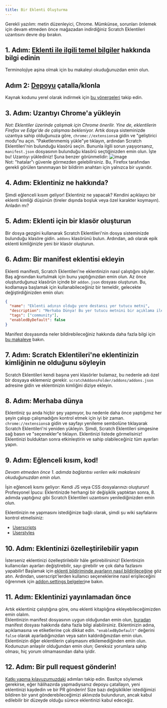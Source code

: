 ```yaml
---
title: Bir Eklenti Oluşturma
---
```

Gerekli yazılım: metin düzenleyici, Chrome.
Mümkünse, sorunları önlemek için devam etmeden önce mağazadan indirdiğiniz Scratch Eklentileri uzantısını devre dışı bırakın.

## 1. Adım: [Eklenti ile ilgili temel bilgiler](/docs/develop/getting-started/addon-basics/) hakkında bilgi edinin
Terminolojiye aşina olmak için bu makaleyi okuduğunuzdan emin olun.

## Adım 2: [Depoyu](https://github.com/ScratchAddons/ScratchAddons) çatalla/klonla
Kaynak kodunu yerel olarak indirmek için [bu yönergeleri](/docs/getting-started/installing/#from-source) takip edin.

## 3. Adım: Uzantıyı Chrome'a yükleyin
*Not: Eklentiler üzerinde çalışmak için Chrome önerilir. Yine de, eklentilerin Firefox ve Edge'de de çalışması bekleniyor.* 
Artık dosya sisteminizde uzantıya sahip olduğunuza göre, `chrome://extensions`a gidin ve "geliştirici modu"nu açın. 
"Paketlenmemiş yükle"ye tıklayın, ardından Scratch Eklentileri'nin bulunduğu klasörü seçin. Bununla ilgili sorun yaşıyorsanız, `manifest.json` dosyasının bulunduğu klasörü seçtiğinizden emin olun. 
İşte bu! Uzantıyı yüklediniz! Şuna benzer görünmelidir: 
![image](https://user-images.githubusercontent.com/17484114/91502527-accfd580-e89e-11ea-9e16-7daa2b808379.png)  
Not: "hatalar"ı güvenle görmezden gelebilirsiniz. Bu, Firefox tarafından gerekli görülen tanınmayan bir bildirim anahtarı için yalnızca bir uyarıdır.

## 4. Adım: Eklentiniz ne hakkında?
Şimdi eğlenceli kısım geliyor!
Eklentiniz ne yapacak? Kendini açıklayıcı bir eklenti kimliği düşünün (tireler dışında boşluk veya özel karakter koymayın).
Anladın mı?

## 5. Adım: Eklenti için bir klasör oluşturun
Bir dosya gezgini kullanarak Scratch Eklentileri'nin dosya sisteminizde bulunduğu klasöre gidin. `addons` klasörünü bulun.
Ardından, adı olarak epik eklenti kimliğinizle yeni bir klasör oluşturun.

## 6. Adım: Bir manifest eklentisi ekleyin
Eklenti manifesti, Scratch Eklentileri'ne eklentinizin nasıl çalıştığını söyler. Baş ağrısından kurtulmak için bunu yaptığınızdan emin olun.
Az önce oluşturduğunuz klasörün içinde bir `addon.json` dosyası oluşturun.
Bu, kodlamaya başlamak için kullanabileceğiniz bir temeldir, gelecekte değiştirdiğinizden emin olun:
``` json
{
  "name": "Eklenti adının olduğu yere destansı yer tutucu metni",
  "description": "Merhaba Dünya! Bu yer tutucu metnini bir açıklama ile değiştirmek gerçekten akıllıca olur.",
  "tags": ["community"],
  "enabledByDefault": false
}
```
Manifest dosyasında neler bildirebileceğiniz hakkında daha fazla bilgi için [bu makaleye](/docs/reference/addon-manifest/) bakın.


## 7. Adım: Scratch Eklentileri'ne eklentinizin kimliğinin ne olduğunu söyleyin
Scratch Eklentileri kendi başına yeni klasörler bulamaz, bu nedenle adı özel bir dosyaya eklemeniz gerekir.
`scratchAddonsFolder/addons/addons.json` adresine gidin ve eklentinizin kimliğini diziye ekleyin.

## 8. Adım: Merhaba dünya
Eklentiniz şu anda hiçbir şey yapmıyor, bu nedenle daha önce yaptığımız her şeyin çalışıp çalışmadığını kontrol etmek için iyi bir zaman.
` chrome://extensions`a gidin ve sayfayı yenileme sembolüne tıklayarak Scratch Eklentileri'ni yeniden yükleyin.
Şimdi, Scratch Eklentileri simgesine sağ basın ve "seçenekler"e tıklayın.
Eklentinizi listede görmelisiniz! Eklentinizi bulduktan sonra etkinleştirin ve sahip olabileceğiniz tüm ayarları yapın.

## 9. Adım: Eğlenceli kısım, kod!
*Devam etmeden önce 1. adımda bağlantısı verilen wiki makalesini okuduğunuzdan emin olun.*

İşin eğlenceli kısmı geliyor: Kendi JS veya CSS dosyalarınızı oluşturun! Profesyonel İpucu: Eklentinizde herhangi bir değişiklik yaptıktan sonra, 8. adımda yaptığınız gibi Scratch Eklentileri uzantısını yenilediğinizden emin olun.

Eklentinizin ne yapmasını istediğinize bağlı olarak, şimdi şu wiki sayfalarını kontrol etmelisiniz:
- [Userscripts](/docs/develop/userscripts)
- [Userstyles](/docs/develop/userstyles)

## 10. Adım: Eklentinizi özelleştirilebilir yapın
İsterseniz eklentinizi özelleştirilebilir hâle getirebilirsiniz!
Eklentinizin kullanıcıları ayarları değiştirebilir, sayı girebilir ve çok daha fazlasını yapabilir!
Başlamak için [eklenti bildiriminde ayarların nasıl bildirileceğine](/docs/reference/addon-manifest/#settings-object) göz atın.
Ardından, userscript'lerden kullanıcı seçeneklerine nasıl erişileceğini öğrenmek için [addon.settings belgeleri](/docs/reference/addon-api/addon.settings)ne bakın.

## 11. Adım: Eklentinizi yayınlamadan önce
Artık eklentiniz çalıştığına göre, onu eklenti kitaplığına ekleyebileceğimizden emin olalım.  
Eklentinizin manifest dosyasının uygun olduğundan emin olun, [buradan](/docs/reference/addon-manifest) manifest dosyası hakkında daha fazla bilgi alabilirsiniz. Eklentinizin adına, açıklamasına ve etiketlerine çok dikkat edin. `"enabledByDefault"` değerini `false` olarak ayarladığınızdan veya satırı kaldırdığınızdan emin olun.
Eklentinizin diğer eklentilerin çalışmasını etkilemediğinden emin olun.
Kodunuzun anlaşılır olduğundan emin olun; Gereksiz yorumlara sahip olması, hiç yorum olmamasından daha iyidir.

## 12. Adım: Bir pull request gönderin!
[Katkı yapma kılavuzumuzdaki](https://github.com/ScratchAddons/ScratchAddons/blob/master/.github/CONTRIBUTING.md) adımları takip edin. Basitçe söylemek gerekirse, eğer hâlihazırda yapmadıysanız depoyu çatallayın, yeni eklentinizi kaydedin ve bir PR gönderin!
Size bazı değişiklikler istediğimizi bildiren bir yanıt gönderebileceğimizi aklınızda bulundurun, ancak kabul edilebilir bir düzeyde olduğu sürece eklentinizi kabul edeceğiz.
